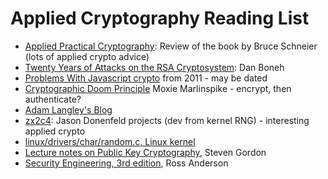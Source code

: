 Applied Cryptography Reading List
=================================

* [Applied Practical Cryptography][1]: Review of the book by Bruce Schneier (lots of applied crypto advice)
* [Twenty Years of Attacks on the RSA Cryptosystem][2]: Dan Boneh
* [Problems With Javascript crypto][3] from 2011 - may be dated
* [Cryptographic Doom Principle][4] Moxie Marlinspike - encrypt, then authenticate? 
* [Adam Langley's Blog][5]
* [zx2c4][6]: Jason Donenfeld projects (dev from kernel RNG) - interesting applied crypto 
* [linux/drivers/char/random.c, Linux kernel][7]
* [Lecture notes on Public Key Cryptography][8], Steven Gordon
* [Security Engineering, 3rd edition][9], Ross Anderson


[1]: https://sockpuppet.org/blog/2013/07/22/applied-practical-cryptography/
[2]: http://crypto.stanford.edu/~dabo/papers/RSA-survey.pdf
[3]: https://www.nccgroup.trust/us/about-us/newsroom-and-events/blog/2011/august/javascript-cryptography-considered-harmful/
[4]: https://moxie.org/blog/the-cryptographic-doom-principle/
[5]: https://www.imperialviolet.org/posts-index.html
[6]: https://www.zx2c4.com/
[7]: https://github.com/torvalds/linux/blob/master/drivers/char/random.c
[8]: https://sandilands.info/sgordon/teaching/css441y15s2/handouts/css441y15s2l07-public-key-cryptography.pdf
[9]: https://www.cl.cam.ac.uk/~rja14/book.html
